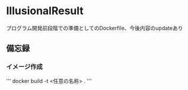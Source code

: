 # IllusionalResult

プログラム開発前段階での準備としてのDockerfile、今後内容のupdateあり

## 備忘録

### イメージ作成
'''
docker build -t <任意の名称> .
'''
